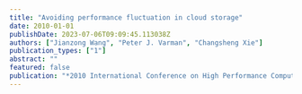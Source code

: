 ```yaml
---
title: "Avoiding performance fluctuation in cloud storage"
date: 2010-01-01
publishDate: 2023-07-06T09:09:45.113038Z
authors: ["Jianzong Wang", "Peter J. Varman", "Changsheng Xie"]
publication_types: ["1"]
abstract: ""
featured: false
publication: "*2010 International Conference on High Performance Computing, HiPC 2010, Dona Paula, Goa, India, December 19-22, 2010*"
---
```


